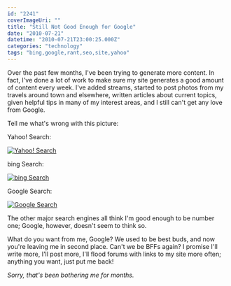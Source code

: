 ```yaml
---
id: "2241"
coverImageUri: ""
title: "Still Not Good Enough for Google"
date: "2010-07-21"
datetime: "2010-07-21T23:00:25.000Z"
categories: "technology"
tags: "bing,google,rant,seo,site,yahoo"
---
```


Over the past few months, I've been trying to generate more content. In fact, I've done a lot of work to make sure my site generates a good amount of content every week. I've added streams, started to post photos from my travels around town and elsewhere, written articles about current topics, given helpful tips in many of my interest areas, and I still can't get any love from Google.

Tell me what's wrong with this picture:

Yahoo! Search:

[![](http://assets.brandonmartinez.com/brandonmartinez/2010/07/yahoo-575x227.png "Yahoo! Search")](http://assets.brandonmartinez.com/brandonmartinez/2010/07/yahoo.png)

bing Search:

[![](http://assets.brandonmartinez.com/brandonmartinez/2010/07/bing-575x312.png "bing Search")](http://assets.brandonmartinez.com/brandonmartinez/2010/07/bing.png)

Google Search:

[![](http://assets.brandonmartinez.com/brandonmartinez/2010/07/google-575x164.png "Google Search")](http://assets.brandonmartinez.com/brandonmartinez/2010/07/google.png)

The other major search engines all think I'm good enough to be number one; Google, however, doesn't seem to think so.

What do you want from me, Google? We used to be best buds, and now you're leaving me in second place. Can't we be BFFs again? I promise I'll write more, I'll post more, I'll flood forums with links to my site more often; anything you want, just put me back!

_</rant>_

_Sorry, that's been bothering me for months._
